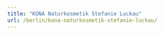 ```yaml
---
title: "KONA Naturkosmetik Stefanie Luckau"
url: /berlin/kona-naturkosmetik-stefanie-luckau/
---
```

